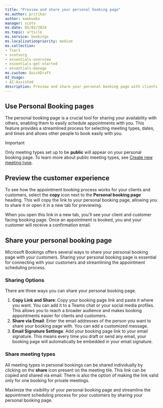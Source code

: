 ```yaml
---
title: "Preview and share your personal booking page"
ms.author: pritikar
author: kwekuako
manager: scotv
ms.date: 05/02/2024  
ms.topic: article
ms.service: bookings
ms.localizationpriority: medium
ms.collection:
- Tier1
- scotvorg
- essentials-overview
- essentials-get-started
- essentials-manage
ms.custom: QuickDraft
AI_Usage:  
- AI-Assisted
description: Preview and share your personal booking page with clients and customers
---
```


## Use Personal Booking pages

The personal booking page is a crucial tool for sharing your availability with others, enabling them to easily schedule appointments with you. This feature provides a streamlined process for selecting meeting types, dates, and times and allows other people to book easily with you.

> [!IMPORTANT]
> Only meeting types set up to be **public** will appear on your personal booking page. To learn more about public meeting types, see [Create new meeting type](create-new-meeting-type.md).

## Preview the customer experience

To see how the appointment booking process works for your clients and customers, select the **copy** icon next to the **Personal booking page** heading. This will copy the link to your personal booking page, allowing you to share it or open it in a new tab for previewing.

When you open this link in a new tab, you'll see your client and customer facing booking page. Once an appointment is booked, you and your customer will receive a confirmation email.

## Share your personal booking page

Microsoft Bookings offers several ways to share your personal booking page with your customers. Sharing your personal booking page is essential for connecting with your customers and streamlining the appointment scheduling process.

### Sharing Options

There are three ways you can share your personal booking page.

1.  **Copy Link and Share**: Copy your booking page link and paste it where you want. You can add it to a Teams chat or your social media profiles. This allows you to reach a broader audience and makes booking appointments easier for clients and customers.
2.  **Share via Email**: Enter the email addresses of the person you want to share your booking page with. You can add a customized message.
3.  **Email Signature Settings**: Add your booking page link to your email signature. This means every time you draft or send any email, your booking page will automatically be embedded in your email signature.

### Share meeting types

All meeting types in personal bookings can be shared individually by clicking on the **share** icon present on the meeting tile. This link can be copied and shared via email. There is also the option of making the link valid only for one booking for private meetings.

Maximize the visibility of your personal booking page and streamline the appointment scheduling process for your customers by sharing your personal booking page.

